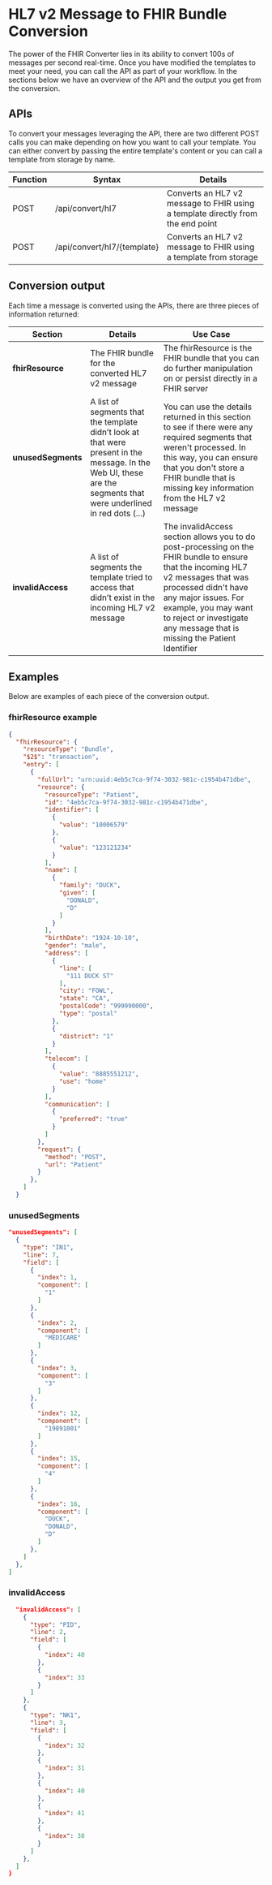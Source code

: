 # HL7 v2 Message to FHIR Bundle Conversion

The power of the FHIR Converter lies in its ability to convert 100s of messages per second real-time. Once you have modified the templates to meet your need, you can call the API as part of your workflow. In the sections below we have an overview of the API and the output you get from the conversion.

## APIs

To convert your messages leveraging the API, there are two different POST calls you can make depending on how you want to call your template. You can either convert by passing the entire template's content or you can call a template from storage by name.

| Function | Syntax                    | Details                                         |
|----------|---------------------------|-------------------------------------------------|
|POST      |/api/convert/hl7           |Converts an HL7 v2 message to FHIR using a template directly from the end point|
|POST      |/api/convert/hl7/{template}|Converts an HL7 v2 message to FHIR using a template from storage|

## Conversion output

Each time a message is converted using the APIs, there are three pieces of information returned:

| Section | Details | Use Case |
|-|-|-|
| **fhirResource** | The FHIR bundle for the converted HL7 v2 message | The fhirResource is the FHIR bundle that you can do further manipulation on or persist directly in a FHIR server
| **unusedSegments** | A list of segments that the template didn’t look at that were present in the message. In the Web UI, these are the segments that were underlined in red dots (...) | You can use the details returned in this section to see if there were any required segments that weren't processed. In this way, you can ensure that you don't store a FHIR bundle that is missing key information from the HL7 v2 message |
| **invalidAccess** | A list of segments the template tried to access that didn’t exist in the incoming HL7 v2 message | The invalidAccess section allows you to do post-processing on the FHIR bundle to ensure that the incoming HL7 v2 messages that was processed didn't have any major issues. For example, you may want to reject or investigate any message that is missing the Patient Identifier |

## Examples

Below are examples of each piece of the conversion output.

### fhirResource example

```JSON
{
  "fhirResource": {
    "resourceType": "Bundle",
    "$2$": "transaction",
    "entry": [
      {
        "fullUrl": "urn:uuid:4eb5c7ca-9f74-3032-981c-c1954b471dbe",
        "resource": {
          "resourceType": "Patient",
          "id": "4eb5c7ca-9f74-3032-981c-c1954b471dbe",
          "identifier": [
            {
              "value": "10006579"
            },
            {
              "value": "123121234"
            }
          ],
          "name": [
            {
              "family": "DUCK",
              "given": [
                "DONALD",
                "D"
              ]
            }
          ],
          "birthDate": "1924-10-10",
          "gender": "male",
          "address": [
            {
              "line": [
                "111 DUCK ST"
              ],
              "city": "FOWL",
              "state": "CA",
              "postalCode": "999990000",
              "type": "postal"
            },
            {
              "district": "1"
            }
          ],
          "telecom": [
            {
              "value": "8885551212",
              "use": "home"
            }
          ],
          "communication": [
            {
              "preferred": "true"
            }
          ]
        },
        "request": {
          "method": "POST",
          "url": "Patient"
        }
      },
    ]
  }
  ```

### unusedSegments

  ```JSON
  "unusedSegments": [
    {
      "type": "IN1",
      "line": 7,
      "field": [
        {
          "index": 1,
          "component": [
            "1"
          ]
        },
        {
          "index": 2,
          "component": [
            "MEDICARE"
          ]
        },
        {
          "index": 3,
          "component": [
            "3"
          ]
        },
        {
          "index": 12,
          "component": [
            "19891001"
          ]
        },
        {
          "index": 15,
          "component": [
            "4"
          ]
        },
        {
          "index": 16,
          "component": [
            "DUCK",
            "DONALD",
            "D"
          ]
        },
      ]
    },
  ]
  ```

### invalidAccess

```json
  "invalidAccess": [
    {
      "type": "PID",
      "line": 2,
      "field": [
        {
          "index": 40
        },
        {
          "index": 33
        }
      ]
    },
    {
      "type": "NK1",
      "line": 3,
      "field": [
        {
          "index": 32
        },
        {
          "index": 31
        },
        {
          "index": 40
        },
        {
          "index": 41
        },
        {
          "index": 30
        }
      ]
    },
  ]
}
```
